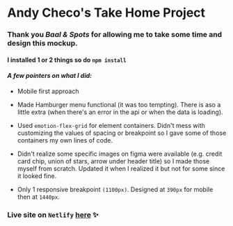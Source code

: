 # Andy Checo's Take Home Project

### Thank you _Baal & Spots_ for allowing me to take some time and design this mockup.

#### I installed 1 or 2 things so do `npm install`

#### _A few pointers on what I did:_

- Mobile first approach

- Made Hamburger menu functional (it was too tempting). There is aso a little extra (when there's an error in the api or when the data is loading).

- Used `emotion-flex-grid` for element containers. Didn't mess with customizing the values of spacing or breakpoint so I gave some of those containers my own lines of code.

- Didn't realize some specific images on figma were available (e.g. credit card chip, union of stars, arrow under header title) so I made those myself from scratch. Updated it when I realized it but not for some since it looked fine.

- Only 1 responsive breakpoint `(1100px)`. Designed at `390px` for mobile then at `1440px`.

### Live site on `Netlify` [here](https://baal-cardo.netlify.app/) ✨
